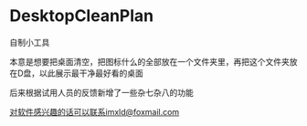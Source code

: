 # DesktopCleanPlan
自制小工具

本意是想要把桌面清空，把图标什么的全部放在一个文件夹里，再把这个文件夹放在D盘，以此展示最干净最好看的桌面

后来根据试用人员的反馈新增了一些杂七杂八的功能

对软件感兴趣的话可以联系imxld@foxmail.com
